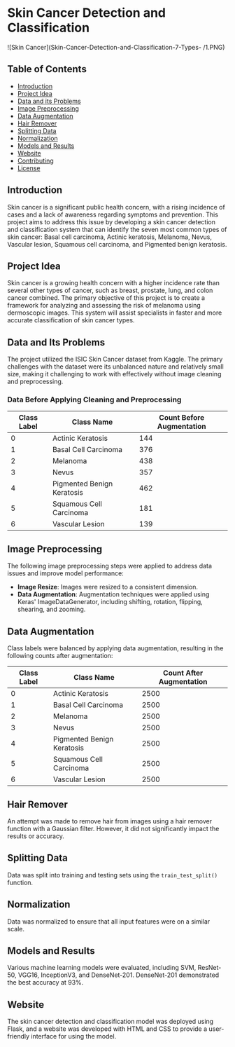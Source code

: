# Skin Cancer Detection and Classification
![Skin Cancer](Skin-Cancer-Detection-and-Classification-7-Types-
/1.PNG)

## Table of Contents

- [Introduction](#introduction)
- [Project Idea](#project-idea)
- [Data and its Problems](#data-and-its-problems)
- [Image Preprocessing](#image-preprocessing)
- [Data Augmentation](#data-augmentation)
- [Hair Remover](#hair-remover)
- [Splitting Data](#splitting-data)
- [Normalization](#normalization)
- [Models and Results](#models-and-results)
- [Website](#website)
- [Contributing](#contributing)
- [License](#license)

## Introduction

Skin cancer is a significant public health concern, with a rising incidence of cases and a lack of awareness regarding symptoms and prevention. This project aims to address this issue by developing a skin cancer detection and classification system that can identify the seven most common types of skin cancer: Basal cell carcinoma, Actinic keratosis, Melanoma, Nevus, Vascular lesion, Squamous cell carcinoma, and Pigmented benign keratosis.

## Project Idea

Skin cancer is a growing health concern with a higher incidence rate than several other types of cancer, such as breast, prostate, lung, and colon cancer combined. The primary objective of this project is to create a framework for analyzing and assessing the risk of melanoma using dermoscopic images. This system will assist specialists in faster and more accurate classification of skin cancer types.

## Data and Its Problems

The project utilized the ISIC Skin Cancer dataset from Kaggle. The primary challenges with the dataset were its unbalanced nature and relatively small size, making it challenging to work with effectively without image cleaning and preprocessing.

### Data Before Applying Cleaning and Preprocessing

| Class Label | Class Name             | Count Before Augmentation |
|-------------|------------------------|---------------------------|
| 0           | Actinic Keratosis      | 144                       |
| 1           | Basal Cell Carcinoma   | 376                       |
| 2           | Melanoma               | 438                       |
| 3           | Nevus                  | 357                       |
| 4           | Pigmented Benign Keratosis | 462                   |
| 5           | Squamous Cell Carcinoma | 181                      |
| 6           | Vascular Lesion        | 139                       |

## Image Preprocessing

The following image preprocessing steps were applied to address data issues and improve model performance:

- **Image Resize**: Images were resized to a consistent dimension.
- **Data Augmentation**: Augmentation techniques were applied using Keras' ImageDataGenerator, including shifting, rotation, flipping, shearing, and zooming.

## Data Augmentation

Class labels were balanced by applying data augmentation, resulting in the following counts after augmentation:

| Class Label | Class Name             | Count After Augmentation |
|-------------|------------------------|---------------------------|
| 0           | Actinic Keratosis      | 2500                      |
| 1           | Basal Cell Carcinoma   | 2500                      |
| 2           | Melanoma               | 2500                      |
| 3           | Nevus                  | 2500                      |
| 4           | Pigmented Benign Keratosis | 2500                  |
| 5           | Squamous Cell Carcinoma | 2500                      |
| 6           | Vascular Lesion        | 2500                      |

## Hair Remover

An attempt was made to remove hair from images using a hair remover function with a Gaussian filter. However, it did not significantly impact the results or accuracy.

## Splitting Data

Data was split into training and testing sets using the `train_test_split()` function.

## Normalization

Data was normalized to ensure that all input features were on a similar scale.

## Models and Results

Various machine learning models were evaluated, including SVM, ResNet-50, VGG16, InceptionV3, and DenseNet-201. DenseNet-201 demonstrated the best accuracy at 93%.

## Website

The skin cancer detection and classification model was deployed using Flask, and a website was developed with HTML and CSS to provide a user-friendly interface for using the model.

